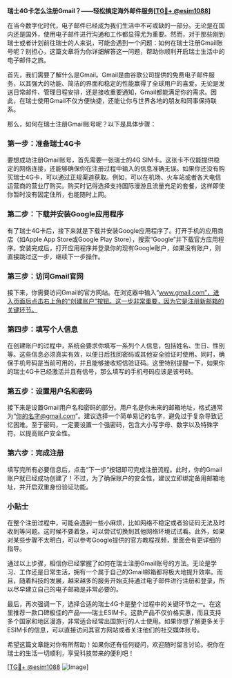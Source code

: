 **瑞士4G卡怎么注册Gmail？——轻松搞定海外邮件服务[[TG💪+ @esim1088](https://t.me/s/esim1088)]**

在当今数字化时代，电子邮件已经成为我们生活中不可或缺的一部分。无论是在国内还是国外，使用电子邮件进行沟通和工作都显得尤为重要。然而，对于那些刚到瑞士或者计划前往瑞士的人来说，可能会遇到一个问题：如何在瑞士注册Gmail账号呢？别担心，这篇文章将为你详细解答这一问题，帮助你顺利开启瑞士生活中的电子邮件之旅。

首先，我们需要了解什么是Gmail。Gmail是由谷歌公司提供的免费电子邮件服务，以其强大的功能、简洁的界面和稳定的性能赢得了全球用户的喜爱。无论是发送日常邮件、管理日程安排，还是接收重要通知，Gmail都能满足你的需求。因此，在瑞士使用Gmail不仅方便快捷，还能让你与世界各地的朋友和同事保持联系。

那么，如何在瑞士注册Gmail账号呢？以下是具体步骤：

### 第一步：准备瑞士4G卡

要想成功注册Gmail账号，首先需要一张瑞士的4G SIM卡。这张卡不仅能提供稳定的网络连接，还能够确保你在注册过程中输入的信息准确无误。如果你还没有购买瑞士4G卡，可以通过正规渠道获取。例如，可以在机场、火车站或者各大电信运营商的营业厅购买。购买时记得选择支持国际漫游且流量充足的套餐，这样即使你暂时没有固定住所，也能随时上网。

### 第二步：下载并安装Google应用程序

有了瑞士4G卡后，接下来就是下载并安装Google应用程序了。打开手机的应用商店（如Apple App Store或Google Play Store），搜索“Google”并下载官方应用程序。安装完成后，打开应用程序并登录你的现有Google账户，如果没有账户，则直接跳过这一步，继续下一步操作。

### 第三步：访问Gmail官网

接下来，你需要访问Gmail的官方网站。在浏览器中输入“www.gmail.com”，进入页面后点击右上角的“创建账户”按钮。这一步非常重要，因为它是注册新邮箱的关键环节。

### 第四步：填写个人信息

在创建账户的过程中，系统会要求你填写一系列个人信息，包括姓名、生日、性别等。这些信息必须真实有效，以便日后找回密码或其他安全验证时使用。同时，确保手机号码是当前可用的，并且能够接收短信验证码。这里特别提醒一下，如果你的瑞士4G卡已经激活并且有信号，那么填写的手机号码应该是该号码。

### 第五步：设置用户名和密码

接下来是设置Gmail用户名和密码的部分。用户名是你未来的邮箱地址，格式通常为“你的名字@gmail.com”。建议选择一个简单易记的名字，避免过于复杂导致记忆困难。至于密码，一定要设置一个强密码，包含大小写字母、数字以及特殊字符，以提高账户安全性。

### 第六步：完成注册

填写完所有必要信息后，点击“下一步”按钮即可完成注册流程。此时，你的Gmail账户就已经成功创建了！不过，为了确保账户的安全性，建议立即绑定备用邮箱地址，并开启双重身份验证功能。

### 小贴士

在整个注册过程中，可能会遇到一些小麻烦，比如网络不稳定或者验证码无法及时收到等问题。这时候不要着急，可以尝试切换到其他网络环境试试看。此外，如果对某些步骤不太明白，可以参考Google提供的官方教程视频，里面会有更详细的指导。

通过以上步骤，相信你已经掌握了如何在瑞士注册Gmail账号的方法。无论是学习、工作还是日常生活，拥有一个属于自己的Gmail邮箱都将极大地提升效率。而且，随着科技的发展，越来越多的服务开始支持通过电子邮件进行注册和登录，所以尽早建立自己的电子邮箱是非常必要的。

最后，再次强调一下，选择合适的瑞士4G卡是整个过程中的关键环节之一。在这里推荐一款口碑极佳的产品——瑞士ESIM卡。这款产品不仅价格实惠，而且支持多个国家和地区漫游，非常适合经常出国旅行的人士使用。如果你想了解更多关于ESIM卡的信息，可以直接访问其官方网站或者关注他们的社交媒体账号。

希望这篇文章能对你有所帮助！如果你还有任何疑问，欢迎随时留言讨论。祝你在瑞士的生活一切顺利，享受科技带来的便利吧！

[[TG💪+ @esim1088](https://t.me/s/esim1088) ![Image](https://i.postimg.cc/4NQfJmqS/Snipaste-2025-05-13-00-14-12.png)]